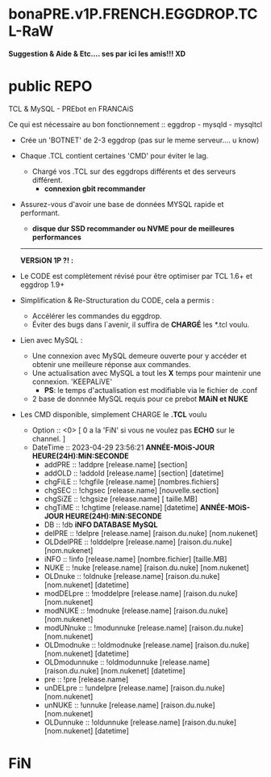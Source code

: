 # bonaPRE.v1P.FRENCH.EGGDROP.TCL-RaW

**Suggestion & Aide & Etc.... ses par ici les amis!!! XD**

# public REPO
TCL &amp; MySQL - PREbot en FRANCAiS

Ce qui est nécessaire au bon fonctionnement :: eggdrop - mysqld - mysqltcl

- Crée un 'BOTNET' de 2-3 eggdrop (pas sur le meme serveur.... u know)
- Chaque .TCL contient certaines 'CMD' pour éviter le lag.
  - Chargé vos .TCL sur des eggdrops différents et des serveurs différent.
    - **connexion gbit recommander**
- Assurez-vous d'avoir une base de données MYSQL rapide et performant.
  - **disque dur SSD recommander ou NVME pour de meilleures performances**
  -------------------------------------------------------------------------------------------------------

  **VERSiON 1P ?! :**

- Le CODE est complètement révisé pour être optimiser par TCL 1.6+ et eggdrop 1.9+
- Simplification & Re-Structuration du CODE, cela a permis :
  - Accélérer les commandes du eggdrop.
  - Éviter des bugs dans l`avenir, il suffira de **CHARGÉ** les *.tcl voulu.
- Lien avec MySQL :
  - Une connexion avec MySQL demeure ouverte pour y accéder et obtenir une meilleure réponse aux commandes.
  - Une actualisation avec MySQL a tout les **X** temps pour maintenir une connexion. 'KEEPALiVE' 
    - **PS**: le temps d'actualisation est modifiable via le fichier de .conf
  - 2 base de donnnée MySQL requis pour ce prebot **MAiN et NUKE**
- Les CMD disponible, simplement CHARGE le **.TCL** voulu
  - Option :: <0> [ 0 a la 'FiN' si vous ne voulez pas **ECHO** sur le channel. ]
  - DateTime :: 2023-04-29 23:56:21 **ANNÉE-MOiS-JOUR HEURE(24H):MiN:SECONDE**
    - addPRE :: !addpre [release.name] [section]
    - addOLD :: !addold [release.name] [section] [datetime]
    - chgFiLE :: !chgfile [release.name] [nombres.fichiers]
    - chgSEC :: !chgsec [release.name] [nouvelle.section]
    - chgSiZE :: !chgsize [release.name] [ taille.MB]
    - chgTiME :: !chgtime [release.name] [datetime] **ANNÉE-MOiS-JOUR HEURE(24H):MiN:SECONDE**
    - DB :: !db **iNFO DATABASE MySQL**
    - delPRE :: !delpre [release.name] [raison.du.nuke] [nom.nukenet]
    - OLDdelPRE :: !olddelpre [release.name] [raison.du.nuke] [nom.nukenet]
    - iNFO :: !info [release.name] [nombre.fichier] [taille.MB]
    - NUKE :: !nuke [release.name] [raison.du.nuke] [nom.nukenet]
    - OLDnuke :: !oldnuke [release.name] [raison.du.nuke] [nom.nukenet] [datetime]
    - modDELpre :: !moddelpre [release.name] [raison.du.nuke] [nom.nukenet]
    - modNUKE :: !modnuke [release.name] [raison.du.nuke] [nom.nukenet]
    - modUNnuke :: !modunnuke [release.name] [raison.du.nuke] [nom.nukenet]
    - OLDmodnuke :: !oldmodnuke [release.name] [raison.du.nuke] [nom.nukenet] [datetime]
    - OLDmodunnuke :: !oldmodunnuke [release.name] [raison.du.nuke] [nom.nukenet] [datetime]
    - pre :: !pre [release.name]
    - unDELpre :: !undelpre [release.name] [raison.du.nuke] [nom.nukenet]
    - unNUKE :: !unnuke [release.name] [raison.du.nuke] [nom.nukenet]
    - OLDunnuke :: !oldunnuke [release.name] [raison.du.nuke] [nom.nukenet] [datetime]

# FiN
